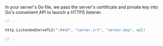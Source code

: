In your server's Go file, we pass the server's certificate and private key into Go's convenient API to launch a HTTPS listener.

```go
// ...

http.ListenAndServeTLS(":9443", "server.crt", "server.key", nil)

// ...
```
